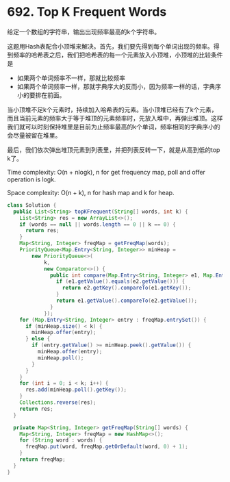# 692. Top K Frequent Words

给定一个数组的字符串，输出出现频率最高的k个字符串。

这题用Hash表配合小顶堆来解决。首先，我们要先得到每个单词出现的频率。得到频率的哈希表之后，我们把哈希表的每一个元素放入小顶堆，小顶堆的比较条件是
+ 如果两个单词频率不一样，那就比较频率
+ 如果两个单词频率一样，那就字典序大的反而小，因为频率一样的话，字典序小的要排在前面。

当小顶堆不足k个元素时，持续加入哈希表的元素。当小顶堆已经有了k个元素，而且当前元素的频率大于等于堆顶的元素频率时，先放入堆中，再弹出堆顶。这样我们就可以时刻保持堆里是目前为止频率最高的k个单词，频率相同的字典序小的会尽量被留在堆里。

最后，我们依次弹出堆顶元素到列表里，并把列表反转一下，就是从高到低的top k了。

Time complexity: O(n + nlogk), n for get frequency map, poll and offer operation is logk.

Space complexity: O(n + k), n for hash map and k for heap.

```java
class Solution {
  public List<String> topKFrequent(String[] words, int k) {
    List<String> res = new ArrayList<>();
    if (words == null || words.length == 0 || k == 0) {
      return res;
    }
    Map<String, Integer> freqMap = getFreqMap(words);
    PriorityQueue<Map.Entry<String, Integer>> minHeap =
        new PriorityQueue<>(
            k,
            new Comparator<>() {
              public int compare(Map.Entry<String, Integer> e1, Map.Entry<String, Integer> e2) {
                if (e1.getValue().equals(e2.getValue())) {
                  return e2.getKey().compareTo(e1.getKey());
                }
                return e1.getValue().compareTo(e2.getValue());
              }
            });
    for (Map.Entry<String, Integer> entry : freqMap.entrySet()) {
      if (minHeap.size() < k) {
        minHeap.offer(entry);
      } else {
        if (entry.getValue() >= minHeap.peek().getValue()) {
          minHeap.offer(entry);
          minHeap.poll();
        }
      }
    }
    for (int i = 0; i < k; i++) {
      res.add(minHeap.poll().getKey());
    }
    Collections.reverse(res);
    return res;
  }

  private Map<String, Integer> getFreqMap(String[] words) {
    Map<String, Integer> freqMap = new HashMap<>();
    for (String word : words) {
      freqMap.put(word, freqMap.getOrDefault(word, 0) + 1);
    }
    return freqMap;
  }
}
```